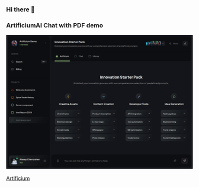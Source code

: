 ### Hi there 👋
### ArtificiumAI Chat with PDF demo
<img src="./assets/artifcium-chat-with-pdf.gif" weight="auto"></img>

<a href="https://artificium-ai.com">Artificium</a>

<!--
**ManolaPro/ManolaPro** is a ✨ _special_ ✨ repository because its `README.md` (this file) appears on your GitHub profile.

Here are some ideas to get you started:

- 🔭 I’m currently working on ...
- 🌱 I’m currently learning ...
- 👯 I’m looking to collaborate on ...
- 🤔 I’m looking for help with ...
- 💬 Ask me about ...
- 📫 How to reach me: ...
- 😄 Pronouns: ...
- ⚡ Fun fact: ...
-->
